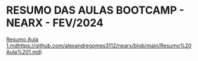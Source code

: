 # RESUMO DAS AULAS BOOTCAMP - NEARX - FEV/2024

[Resumo Aula 1.md](https://github.com/alexandregomes3112/nearx/blob/main/Resumo%20Aula%201.md)https://github.com/alexandregomes3112/nearx/blob/main/Resumo%20Aula%201.md)
